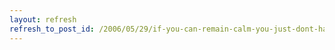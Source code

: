```yaml
---
layout: refresh
refresh_to_post_id: /2006/05/29/if-you-can-remain-calm-you-just-dont-have-all-the-facts
---
```

